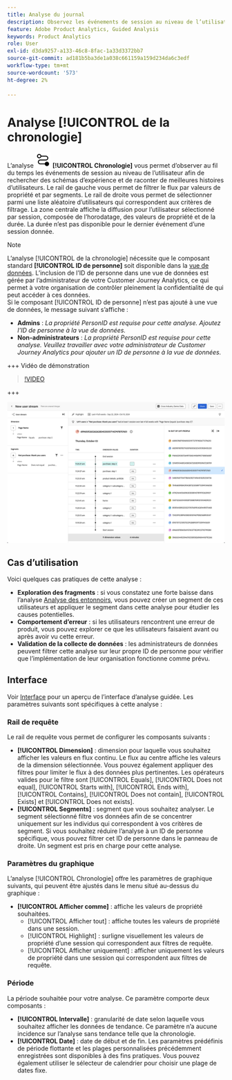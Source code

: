 ```yaml
---
title: Analyse du journal
description: Observez les événements de session au niveau de l’utilisateur au fil du temps pour trouver des modèles d’expérience.
feature: Adobe Product Analytics, Guided Analysis
keywords: Product Analytics
role: User
exl-id: d3da9257-a133-46c8-8fac-1a33d3372bb7
source-git-commit: ad181b5ba3de1a038c661159a159d234da6c3edf
workflow-type: tm+mt
source-wordcount: '573'
ht-degree: 2%

---
```


# Analyse [!UICONTROL de la chronologie]

L’analyse ![Chronologie](/help/assets/icons/Timeline.svg) **[!UICONTROL Chronologie]** vous permet d’observer au fil du temps les événements de session au niveau de l’utilisateur afin de rechercher des schémas d’expérience et de raconter de meilleures histoires d’utilisateurs. Le rail de gauche vous permet de filtrer le flux par valeurs de propriété et par segments. Le rail de droite vous permet de sélectionner parmi une liste aléatoire d’utilisateurs qui correspondent aux critères de filtrage. La zone centrale affiche la diffusion pour l’utilisateur sélectionné par session, composée de l’horodatage, des valeurs de propriété et de la durée. La durée n’est pas disponible pour le dernier événement d’une session donnée.


>[!NOTE]
>
>L’analyse [!UICONTROL de la chronologie] nécessite que le composant standard **[!UICONTROL ID de personne]** soit disponible dans la [vue de données](/help/data-views/component-reference.md#optional). L’inclusion de l’ID de personne dans une vue de données est gérée par l’administrateur de votre Customer Journey Analytics, ce qui permet à votre organisation de contrôler pleinement la confidentialité de qui peut accéder à ces données.
><br/>Si le composant [!UICONTROL ID de personne] n’est pas ajouté à une vue de données, le message suivant s’affiche :
>
>* **Admins** : *La propriété PersonID est requise pour cette analyse. Ajoutez l&#39;ID de personne à la vue de données.*
>* **Non-administrateurs** : *La propriété PersonID est requise pour cette analyse. Veuillez travailler avec votre administrateur de Customer Journey Analytics pour ajouter un ID de personne à la vue de données.*


+++ Vidéo de démonstration

>[!VIDEO](https://video.tv.adobe.com/v/3427810/?learn=on)

+++

![Journal](../assets/timeline-new.png)

## Cas d’utilisation

Voici quelques cas pratiques de cette analyse :

* **Exploration des fragments** : si vous constatez une forte baisse dans l’analyse [Analyse des entonnoirs](funnel.md), vous pouvez créer un segment de ces utilisateurs et appliquer le segment dans cette analyse pour étudier les causes potentielles.
* **Comportement d’erreur** : si les utilisateurs rencontrent une erreur de produit, vous pouvez explorer ce que les utilisateurs faisaient avant ou après avoir vu cette erreur.
* **Validation de la collecte de données** : les administrateurs de données peuvent filtrer cette analyse sur leur propre ID de personne pour vérifier que l’implémentation de leur organisation fonctionne comme prévu.

## Interface

Voir [Interface](../overview.md#interface) pour un aperçu de l’interface d’analyse guidée. Les paramètres suivants sont spécifiques à cette analyse :

### Rail de requête

Le rail de requête vous permet de configurer les composants suivants :

* **[!UICONTROL Dimension]** : dimension pour laquelle vous souhaitez afficher les valeurs en flux continu. Le flux au centre affiche les valeurs de la dimension sélectionnée. Vous pouvez également appliquer des filtres pour limiter le flux à des données plus pertinentes. Les opérateurs valides pour le filtre sont [!UICONTROL Equals], [!UICONTROL Does not equal], [!UICONTROL Starts with], [!UICONTROL Ends with], [!UICONTROL Contains], [!UICONTROL Does not contain], [!UICONTROL Exists] et [!UICONTROL Does not exists].
* **[!UICONTROL Segments]** : segment que vous souhaitez analyser. Le segment sélectionné filtre vos données afin de se concentrer uniquement sur les individus qui correspondent à vos critères de segment. Si vous souhaitez réduire l’analyse à un ID de personne spécifique, vous pouvez filtrer cet ID de personne dans le panneau de droite. Un segment est pris en charge pour cette analyse.

### Paramètres du graphique

L’analyse [!UICONTROL Chronologie] offre les paramètres de graphique suivants, qui peuvent être ajustés dans le menu situé au-dessus du graphique :

* **[!UICONTROL Afficher comme]** : affiche les valeurs de propriété souhaitées.
   * [!UICONTROL Afficher tout] : affiche toutes les valeurs de propriété dans une session.
   * [!UICONTROL Highlight] : surligne visuellement les valeurs de propriété d’une session qui correspondent aux filtres de requête.
   * [!UICONTROL Afficher uniquement] : afficher uniquement les valeurs de propriété dans une session qui correspondent aux filtres de requête.

### Période

La période souhaitée pour votre analyse. Ce paramètre comporte deux composants :

* **[!UICONTROL Intervalle]** : granularité de date selon laquelle vous souhaitez afficher les données de tendance. Ce paramètre n’a aucune incidence sur l’analyse sans tendance telle que la chronologie.
* **[!UICONTROL Date]** : date de début et de fin. Les paramètres prédéfinis de période flottante et les plages personnalisées précédemment enregistrées sont disponibles à des fins pratiques. Vous pouvez également utiliser le sélecteur de calendrier pour choisir une plage de dates fixe.
